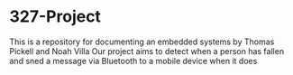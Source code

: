 # 327-Project
This is a repository for documenting an embedded systems by Thomas Pickell and Noah Villa Our project aims to detect when a person has fallen and sned a message via Bluetooth to a mobile device when it does
